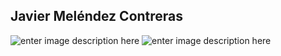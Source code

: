 ﻿## Javier Meléndez Contreras

![enter image description here](https://i.ibb.co/x8nPZfT/Sprint4-parte-1.png)
![enter image description here](https://i.ibb.co/TkNgG9s/Sprint4-ficha.jpg)
